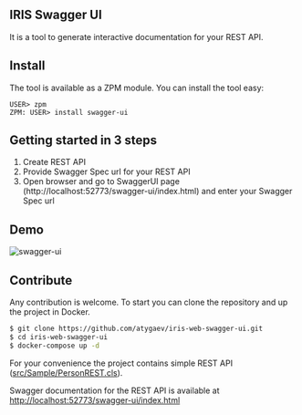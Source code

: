 ## IRIS Swagger UI
It is a tool to generate interactive documentation for your REST API.

## Install
The tool is available as a ZPM module. You can install the tool easy:
```objectscript
USER> zpm
ZPM: USER> install swagger-ui
```

## Getting started in 3 steps
1. Create REST API
2. Provide Swagger Spec url for your REST API
3. Open browser and go to SwaggerUI page (http://localhost:52773/swagger-ui/index.html) and enter your Swagger Spec url

## Demo
![swagger-ui](https://user-images.githubusercontent.com/27987608/79063723-86cdde00-7ccd-11ea-9914-b8cd7077f6e7.png)

## Contribute
Any contribution is welcome.
To start you can clone the repository and up the project in Docker.
```bash
$ git clone https://github.com/atygaev/iris-web-swagger-ui.git
$ cd iris-web-swagger-ui
$ docker-compose up -d
```

For your convenience the project contains simple REST API ([src/Sample/PersonREST.cls](https://github.com/atygaev/iris-web-swagger-ui/blob/master/src/Sample/PersonREST.cls)).

Swagger documentation for the REST API is available at [http://localhost:52773/swagger-ui/index.html](http://localhost:52773/swagger-ui/index.html)
